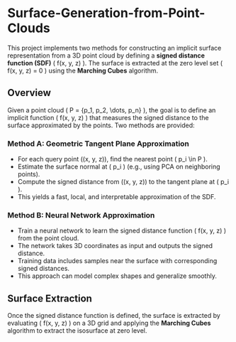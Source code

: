 # Surface-Generation-from-Point-Clouds

This project implements two methods for constructing an implicit surface representation from a 3D point cloud by defining a **signed distance function (SDF)** \( f(x, y, z) \). The surface is extracted at the zero level set \( f(x, y, z) = 0 \) using the **Marching Cubes** algorithm.

## Overview

Given a point cloud \( P = \{p_1, p_2, \dots, p_n\} \), the goal is to define an implicit function \( f(x, y, z) \) that measures the signed distance to the surface approximated by the points. Two methods are provided:

### Method A: Geometric Tangent Plane Approximation

- For each query point \((x, y, z)\), find the nearest point \( p_i \in P \).
- Estimate the surface normal at \( p_i \) (e.g., using PCA on neighboring points).
- Compute the signed distance from \((x, y, z)\) to the tangent plane at \( p_i \).
- This yields a fast, local, and interpretable approximation of the SDF.

### Method B: Neural Network Approximation

- Train a neural network to learn the signed distance function \( f(x, y, z) \) from the point cloud.
- The network takes 3D coordinates as input and outputs the signed distance.
- Training data includes samples near the surface with corresponding signed distances.
- This approach can model complex shapes and generalize smoothly.

## Surface Extraction

Once the signed distance function is defined, the surface is extracted by evaluating \( f(x, y, z) \) on a 3D grid and applying the **Marching Cubes** algorithm to extract the isosurface at zero level.

